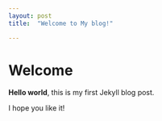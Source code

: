 ```yaml
---
layout: post
title:  "Welcome to My blog!"

---
```

# Welcome

**Hello world**, this is my first Jekyll blog post.

I hope you like it!